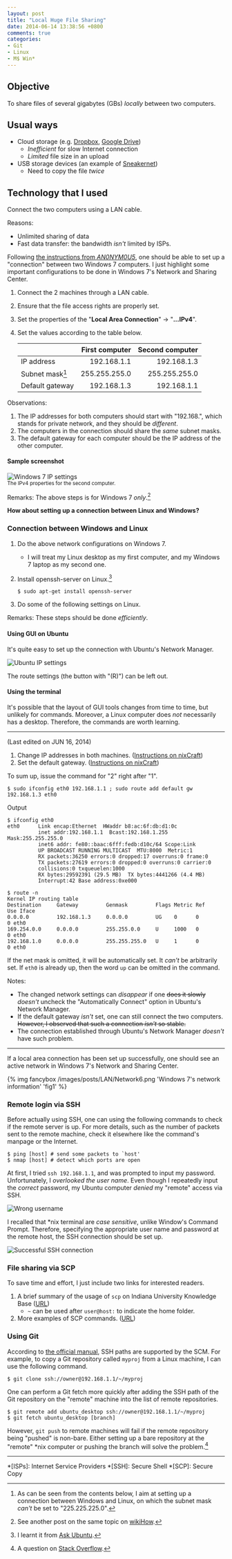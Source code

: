 ```yaml
---
layout: post
title: "Local Huge File Sharing"
date: 2014-06-14 13:38:56 +0800
comments: true
categories:
- Git
- Linux
- M$ Win*
---
```


Objective
---

To share files of several gigabytes (GBs) *locally* between two
computers.

Usual ways
---

- Cloud storage (e.g. [Dropbox], [Google Drive])
    - *Inefficient* for slow Internet connection
    - *Limited* file size in an upload
- USB storage devices (an example of [Sneakernet])
    - Need to copy the file *twice*

<!-- more -->

Technology that I used
---

Connect the two computers using a LAN cable.

Reasons:

- Unlimited sharing of data
- Fast data transfer: the bandwidth *isn't* limited by ISPs.

Following [the instructions from *AN0NYM0U5*][2win7], one should be
able to set up a "connection" between two Windows 7 computers.  I just
highlight some important configurations to be done in Windows 7's
Network and Sharing Center.

1. Connect the 2 machines through a LAN cable.
2. Ensure that the file access rights are properly set.
3. Set the properties of the "**Local Area Connection**" →
"**...IPv4**".
4. Set the values according to the table below.

    |                 | First computer | Second computer |
    | :-------------- | -------------: | --------------: |
    | IP address      | 192.168.1.1    | 192.168.1.3     |
    | Subnet mask[^1] | 255.255.255.0  | 255.255.255.0   |
    | Default gateway | 192.168.1.3    | 192.168.1.1     |

Observations:

1. The IP addresses for both computers should start with "192.168.",
which stands for private network, and they should be *different*.
2. The computers in the connection should share the *same* subnet
masks.
3. The default gateway for each computer should be the IP address of
the other computer.

#### Sample screenshot

![Windows 7 IP settings][Win7SetIPScrShot]  
<small>The IPv4 properties for the second computer.</small>

Remarks: The above steps is for Windows 7 *only*.[^2]

**How about setting up a connection between Linux and Windows?**

### Connection between Windows and Linux

1. Do the above network configurations on Windows 7.
    - I will treat my Linux desktop as my first computer, and my
	Windows 7 laptop as my second one.
2. Install openssh-server on Linux.[^3]

    <pre class="cli"><code class="UBMono">$ sudo apt-get install openssh-server</code></pre>

3. Do some of the following settings on Linux.

Remarks: These steps should be done *efficiently*.

#### Using GUI on Ubuntu

It's quite easy to set up the connection with Ubuntu's Network
Manager.

![Ubuntu IP settings][UbuntuSetIPScrShot]

The route settings (the button with "(R)") can be left out.

#### Using the terminal

It's possible that the layout of GUI tools changes from time to time,
but unlikely for commands.  Moreover, a Linux computer does *not*
necessarily has a desktop.  Therefore, the commands are worth
learning.

* * *
(Last edited on JUN 16, 2014)

1.  Change IP addresses in both machines.
([Instructions on nixCraft][nixCraft1])
2.  Set the default gateway.
([Instructions on nixCraft][nixCraft2])


To sum up, issue the command for "2" right after "1".

<pre class="cli"><code class="UBMono">$ sudo ifconfig eth0 192.168.1.1 ; sudo route add default gw 192.168.1.3 eth0</code></pre>

Output

<pre class="cli"><code class="UBMono">$ ifconfig eth0
eth0      Link encap:Ethernet  HWaddr b8:ac:6f:db:d1:0c
          <span class="UBHLCode">inet addr:192.168.1.1  Bcast:192.168.1.255  Mask:255.255.255.0</span>
          inet6 addr: fe80::baac:6fff:fedb:d10c/64 Scope:Link
          UP BROADCAST RUNNING MULTICAST  MTU:8000  Metric:1
          RX packets:36250 errors:0 dropped:17 overruns:0 frame:0
          TX packets:27619 errors:0 dropped:0 overruns:0 carrier:0
          collisions:0 txqueuelen:1000
          RX bytes:29592391 (29.5 MB)  TX bytes:4441266 (4.4 MB)
          Interrupt:42 Base address:0xe000

$ route -n
Kernel IP routing table
Destination     Gateway         Genmask         Flags Metric Ref    Use Iface
0.0.0.0         192.168.1.3     0.0.0.0         UG    0      0        0 eth0
169.254.0.0     0.0.0.0         255.255.0.0     U     1000   0        0 eth0
192.168.1.0     0.0.0.0         255.255.255.0   U     1      0        0 eth0
</code></pre>


If the net mask is omitted, it will be automatically set.  It *can't*
be arbitrarily set.  If `eth0` is already up, then the word `up` can
be omitted in the command.

Notes:

- The changed network settings can *disappear* if one <del>does it
    slowly</del> *doesn't* uncheck the "Automatically Connect" option
    in Ubuntu's Network Manager.
- If the default gateway *isn't* set, one can still connect the two
    computers.  <del>However, I observed that such a connection
    *isn't* so stable.</del>
- The connection established through Ubuntu's Network Manager
    *doesn't* have such problem.

* * *

If a local area connection has been set up successfully, one should
see an active network in Windows 7's Network and Sharing Center.

{% img fancybox /images/posts/LAN/Network6.png 'Windows 7's network information' 'fig1' %}

### Remote login via SSH

Before actually using SSH, one can using the following commands to
check if the remote server is up.  For more details, such as the
number of packets sent to the remote machine, check it elsewhere like
the command's manpage or the Internet.

<pre class="cli"><code class="UBMono">$ ping [host] # send some packets to `host'
$ nmap [host] # detect which ports are open
</code></pre>

At first, I tried `ssh 192.168.1.1`, and was prompted to input my
password.  Unfortunately, I *overlooked the user name*.  Even though I
repeatedly input the *correct* password, my Ubuntu computer *denied*
my "remote" access via SSH.

![Wrong username][WrongSSH]

I recalled that \*nix terminal are *case sensitive*, unlike Window's
Command Prompt.  Therefore, specifying the appropriate user name and
password at the remote host, the SSH connection should be set up.

![Successful SSH connection][TrueSSH]

### File sharing via SCP

To save time and effort, I just include two links for interested
readers.

1. A brief summary of the usage of `scp` on Indiana University
Knowledge Base ([URL][scp1])
    - `~` can be used after `user@host:` to indicate the home folder.
2. More examples of SCP commands. ([URL][scp2])

### Using Git

According to [the official manual][GitMan], SSH paths are supported by
the SCM.  For example, to copy a Git repository called `myproj` from a
Linux machine, I can use the following command.

<pre class="cli"><code class="UBMono">$ git clone ssh://owner@192.168.1.1/~/myproj</code></pre>

One can perform a Git fetch more quickly after adding the SSH path of
the Git repository on the "remote" machine into the list of remote
repositories.

<pre class="cli"><code class="UBMono">$ git remote add ubuntu_desktop ssh://owner@192.168.1.1/~/myproj
$ git fetch ubuntu_desktop [branch]
</code></pre>

However, `git push` to remote machines will fail if the remote
repository being "pushed" is non-bare.  Either setting up a bare
repository at the "remote" *nix computer or pushing the branch will
solve the problem.[^4]

---
[^1]:
    As can be seen from the contents below, I aim at setting up a
    connection between Windows and Linux, on which the subnet mask
    *can't* be set to "225.225.225.0".

[^2]: See another post on the same topic on [wikiHow].
[^3]: I learnt it from [Ask Ubuntu].
[^4]: A question on [Stack Overflow][so2816369].

[Dropbox]: https://www.dropbox.com
[Google Drive]: https://drives.google.com
[Sneakernet]: http://en.wikipedia.org/wiki/Sneakernet
[2win7]: http://an0nym0u5-hakerx.blogspot.hk/2012/10/connect-pc-to-pc-lan-cable.html "Connect PC to PC LAN Cable"
[Win7SetIPScrShot]: /images/posts/LAN/Win7IPSettings.png "Windows 7 IP Settings—Screenshot"
[wikiHow]: http://www.wikihow.com/Make-Your-Own-Ethernet-Cable-and-Set-up-a-Network-Between-Two-Laptops-Using-Ethernet-Cable#Warnings "How to Make Your Own Ethernet Cable and Set up a Network Between Two Laptops Using Ethernet Cable"
[UbuntuSetIPScrShot]: /images/posts/LAN/NetMgrSettings.png "Ubuntu 12.04 LTS IP Settings—Screenshot"
[Ask Ubuntu]: http://askubuntu.com/a/107218 "A Quick Way To Transfer files From Ubuntu To Windows"
[nixCraft1]: http://www.cyberciti.biz/faq/linux-change-ip-address/ "Linux Change IP Address"
[nixCraft2]: http://www.cyberciti.biz/faq/linux-setup-default-gateway-with-route-command/ "Linux Setup Default Gateway with Route Command"
[WrongSSH]: /images/posts/LAN/GitBashSSH.png "Wrong user name"
[TrueSSH]: /images/posts/LAN/ViaSSH.png "Successful SSH connection"
[scp1]: https://kb.iu.edu/d/agye "SCP in Unix"
[scp2]: http://www.tecmint.com/scp-commands-examples/ "10 SCP Commands to Transfer Files/Folders in Linux"
[GitMan]: http://git-scm.com/docs/git-clone#_git_urls "Git URLs"
[so2816369]: http://stackoverflow.com/a/14879452 "Git push error '[remote rejected] master -> master (branch is currently checked out)'"

*[ISPs]: Internet Service Providers
*[SSH]: Secure Shell
*[SCP]: Secure Copy
